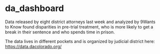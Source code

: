 # da_dashboard
Data released by eight district attorneys last week and analyzed by 9Wants to Know found disparities in pre-trial treatment, who is more likely to get a break in their sentence and who spends time in prison.

The data lives in different pockets and is organized by judicial district here: https://data.dacolorado.org/ 
